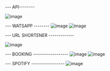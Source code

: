 --- API--------

![image](https://github.com/user-attachments/assets/70fa1a2a-01ad-4398-932e-17c51b16f291)

--- WATSAPP --------
![image](https://github.com/user-attachments/assets/63193fe6-ca39-463c-ba61-a183e33b05f6)
![image](https://github.com/user-attachments/assets/a6c23d27-1a6d-4067-8d48-7a8663be173c)

--- URL SHORTENER -------------

![image](https://github.com/user-attachments/assets/a5f5402d-5d4a-4648-864e-efd9acd665b0)

--- BOOKING ------------------
![image](https://github.com/user-attachments/assets/5e9552ac-5564-4df7-8aed-ca9884ac56af)
![image](https://github.com/user-attachments/assets/614b712b-eeb0-4cd1-970f-e5a195108837)

--- SPOTIFY -----------------
![image](https://github.com/user-attachments/assets/352779b4-b9fe-4f31-b5cd-03b9ff3829ac)
